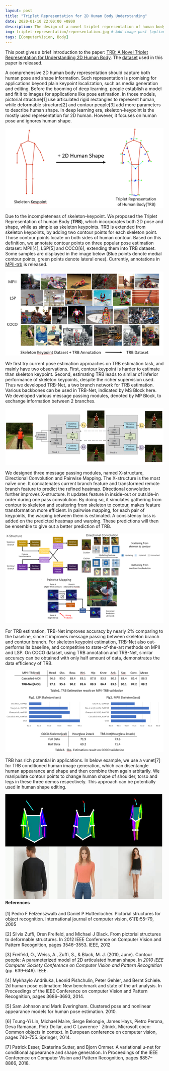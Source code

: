 ```yaml
---
layout: post
title: "Triplet Representation for 2D Human Body Understanding"
date: 2020-01-10 22:00:00 +0800
description: The design of a novel triplet representation of human body and its estimation algorithm. Appear in ICCV2019.
img: triplet-representation/representation.jpg # Add image post (optional)
tags: [ComputerVision, Body]
---
```

This post gives a brief introduction to the paper: [TRB: A Novel Triplet Representation for Understanding 2D Human Body](http://openaccess.thecvf.com/content_ICCV_2019/papers/Duan_TRB_A_Novel_Triplet_Representation_for_Understanding_2D_Human_Body_ICCV_2019_paper.pdf). The [dataset](https://github.com/kennymckormick/Triplet-Representation-of-human-Body/) used in this paper is released.



A comprehensive 2D human body representation should capture both human pose and shape information. Such representation is promising for applications beyond plain keypoint localization, such as media generation and editing. Before the booming of deep learning, people establish a model and fit it to images for applications like pose estimation. In those models, pictorial structure[1] use articulated rigid rectangles to represent human, while deformable structure[2] and contour people[3] add more parameters to describe human shape. In deep learning era, skeleton-keypoint is the mostly used representation for 2D human. However, it focuses on human pose and ignores human shape.

![](/assets/img/triplet-representation/traditional.png)

Due to the incompleteness of skeleton-keypoint. We proposed the Triplet Representation of human Body (**TRB**), which incorporates both 2D pose and shape, while as simple as skeleton keypoints. TRB is extended from skeleton keypoints, by adding two contour points for each skeleton point. Those contour points locate on both sides of human contour. Based on this definition, we annotate contour points on three popular pose estimation dataset: MPII[4], LSP[5] and COCO[6], extending them into TRB dataset. Some samples are displayed in the image below (Blue points denote medial contour points, green points denote lateral ones). Currently, annotations in [MPII-trb](https://github.com/kennymckormick/Triplet-Representation-of-human-Body) is released. 

![](/assets/img/triplet-representation/trb-sample.png)

We first try current pose estimation approaches on TRB estimation task, and mainly have two observations. First, contour keypoint is harder to estimate than skeleton keypoint. Second, estimating TRB leads to similar of inferior performance of skeleton keypoints, despite the richer supervision used. Thus we developed TRB-Net, a two branch network for TRB estimation. Various backbones can be used in TRB-Net, indicated by MS Block here. We developed various message passing modules, denoted by MP Block, to exchange information between 2 branches.

![](/assets/img/triplet-representation/trb-net.png)

We designed three message passing modules, named X-structure, Directional Convolution and Pairwise Mapping. The X-structure is the most naïve one. It concatenates current branch feature and transformed remote branch feature to predict the refined heatmap. Directional convolution further improves X-structure. It updates feature in inside-out or outside-in order during one pass convolution. By doing so, it simulates gathering from contour to skeleton and scattering from skeleton to contour, makes feature transformation more efficient. In pairwise mapping, for each pair of keypoints, the warping between them is estimated.  A consistency loss is added on the predicted heatmap and warping. These predictions will then be ensemble to give out a better prediction of TRB. 

![](/assets/img/triplet-representation/message-passing.png)

For TRB estimation, TRB-Net improves accuracy by nearly 2% comparing to the baseline, since it improves message passing between skeleton branch and contour branch. For skeleton keypoint estimation, TRB-Net also out-performs its baseline, and competitive to state-of-the-art methods on MPII and LSP. On COCO dataset, using TRB annotation and TRB-Net, similar accuracy can be obtained with only half amount of data, demonstrates the data efficiency of TRB. 

![](/assets/img/triplet-representation/results.png)

TRB has rich potential in applications. In below example, we use a vunet[7] for TRB conditioned human image generation, which can disentangle human appearance and shape and then combine them again arbitarily. We manipulate contour points to change human shape of shoulder, torso and legs in these three demos respectively. This approach can be potentially used in human shape editing.


<style>
	.boxes{
        width:33%;
        float:left;
	}
	#mainDiv{
		width:100%;
		margin:auto;
	}
	img{
		max-width:100%;
	}
</style>
<div id="mainDiv">
    <div id="divOne" class="boxes">
	<img src="/assets/img/triplet-representation/shou.gif">
    </div>
    <div id="divTwo" class="boxes">
	<img src="/assets/img/triplet-representation/torso.gif">
    </div>
    <div id="divTwo" class="boxes">
	<img src="/assets/img/triplet-representation/leg.gif">
    </div>
</div>







#### References

[1] Pedro F Felzenszwalb and Daniel P Huttenlocher. Pictorial structures for object recognition. International journal of computer vision, 61(1):55–79, 2005

[2] Silvia Zuffi, Oren Freifeld, and Michael J Black. From pictorial structures to deformable structures. In 2012 IEEE Conference on Computer Vision and Pattern Recognition, pages 3546–3553. IEEE, 2012

[3] Freifeld, O., Weiss, A., Zuffi, S., & Black, M. J. (2010, June). Contour people: A parameterized model of 2D articulated human shape. In *2010 IEEE Computer Society Conference on Computer Vision and Pattern Recognition* (pp. 639-646). IEEE.

[4] Mykhaylo Andriluka, Leonid Pishchulin, Peter Gehler, and Bernt Schiele. 2d human pose estimation: New benchmark and state of the art analysis. In Proceedings of the IEEE Conference on computer Vision and Pattern Recognition, pages 3686–3693, 2014.

[5] Sam Johnson and Mark Everingham. Clustered pose and nonlinear appearance models for human pose estimation. 2010.

[6] Tsung-Yi Lin, Michael Maire, Serge Belongie, James Hays, Pietro Perona, Deva Ramanan, Piotr Dollar, and C Lawrence ´ Zitnick. Microsoft coco: Common objects in context. In European conference on computer vision, pages 740–755. Springer, 2014. 

[7] Patrick Esser, Ekaterina Sutter, and Bjorn Ommer. A variational u-net for conditional appearance and shape generation. In Proceedings of the IEEE Conference on Computer Vision and Pattern Recognition, pages 8857–8866, 2018.